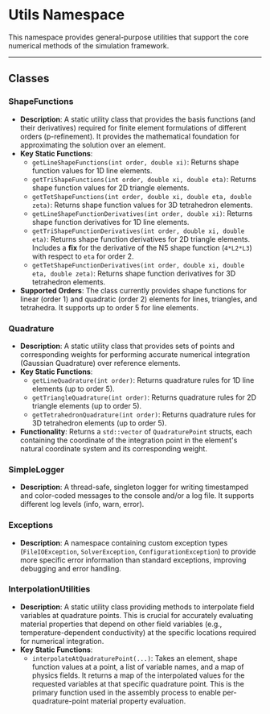 # **Utils Namespace**

This namespace provides general-purpose utilities that support the core numerical methods of the simulation framework.

---
## **Classes**

### **ShapeFunctions**
* **Description**: A static utility class that provides the basis functions (and their derivatives) required for finite element formulations of different orders (p-refinement). It provides the mathematical foundation for approximating the solution over an element.
* **Key Static Functions**:
  * `getLineShapeFunctions(int order, double xi)`: Returns shape function values for 1D line elements.
  * `getTriShapeFunctions(int order, double xi, double eta)`: Returns shape function values for 2D triangle elements.
  * `getTetShapeFunctions(int order, double xi, double eta, double zeta)`: Returns shape function values for 3D tetrahedron elements.
  * `getLineShapeFunctionDerivatives(int order, double xi)`: Returns shape function derivatives for 1D line elements.
  * `getTriShapeFunctionDerivatives(int order, double xi, double eta)`: Returns shape function derivatives for 2D triangle elements. Includes a **fix** for the derivative of the N5 shape function (`4*L2*L3`) with respect to `eta` for order 2.
  * `getTetShapeFunctionDerivatives(int order, double xi, double eta, double zeta)`: Returns shape function derivatives for 3D tetrahedron elements.
* **Supported Orders**: The class currently provides shape functions for linear (order 1) and quadratic (order 2) elements for lines, triangles, and tetrahedra. It supports up to order 5 for line elements.

### **Quadrature**
* **Description**: A static utility class that provides sets of points and corresponding weights for performing accurate numerical integration (Gaussian Quadrature) over reference elements.
* **Key Static Functions**:
  * `getLineQuadrature(int order)`: Returns quadrature rules for 1D line elements (up to order 5).
  * `getTriangleQuadrature(int order)`: Returns quadrature rules for 2D triangle elements (up to order 5).
  * `getTetrahedronQuadrature(int order)`: Returns quadrature rules for 3D tetrahedron elements (up to order 5).
* **Functionality**: Returns a `std::vector` of `QuadraturePoint` structs, each containing the coordinate of the integration point in the element's natural coordinate system and its corresponding weight.

### **SimpleLogger**
* **Description**: A thread-safe, singleton logger for writing timestamped and color-coded messages to the console and/or a log file. It supports different log levels (info, warn, error).

### **Exceptions**
* **Description**: A namespace containing custom exception types (`FileIOException`, `SolverException`, `ConfigurationException`) to provide more specific error information than standard exceptions, improving debugging and error handling.

### **InterpolationUtilities**
* **Description**: A static utility class providing methods to interpolate field variables at quadrature points. This is crucial for accurately evaluating material properties that depend on other field variables (e.g., temperature-dependent conductivity) at the specific locations required for numerical integration.
* **Key Static Functions**:
  * `interpolateAtQuadraturePoint(...)`: Takes an element, shape function values at a point, a list of variable names, and a map of physics fields. It returns a map of the interpolated values for the requested variables at that specific quadrature point. This is the primary function used in the assembly process to enable per-quadrature-point material property evaluation.
